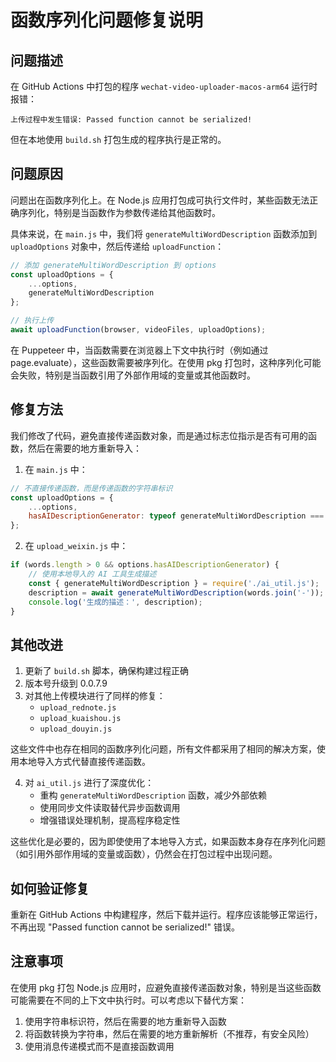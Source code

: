# 函数序列化问题修复说明

## 问题描述

在 GitHub Actions 中打包的程序 `wechat-video-uploader-macos-arm64` 运行时报错：

```
上传过程中发生错误: Passed function cannot be serialized!
```

但在本地使用 `build.sh` 打包生成的程序执行是正常的。

## 问题原因

问题出在函数序列化上。在 Node.js 应用打包成可执行文件时，某些函数无法正确序列化，特别是当函数作为参数传递给其他函数时。

具体来说，在 `main.js` 中，我们将 `generateMultiWordDescription` 函数添加到 `uploadOptions` 对象中，然后传递给 `uploadFunction`：

```javascript
// 添加 generateMultiWordDescription 到 options
const uploadOptions = {
    ...options,
    generateMultiWordDescription
};

// 执行上传
await uploadFunction(browser, videoFiles, uploadOptions);
```

在 Puppeteer 中，当函数需要在浏览器上下文中执行时（例如通过 page.evaluate），这些函数需要被序列化。在使用 pkg 打包时，这种序列化可能会失败，特别是当函数引用了外部作用域的变量或其他函数时。

## 修复方法

我们修改了代码，避免直接传递函数对象，而是通过标志位指示是否有可用的函数，然后在需要的地方重新导入：

1. 在 `main.js` 中：
```javascript
// 不直接传递函数，而是传递函数的字符串标识
const uploadOptions = {
    ...options,
    hasAIDescriptionGenerator: typeof generateMultiWordDescription === 'function'
};
```

2. 在 `upload_weixin.js` 中：
```javascript
if (words.length > 0 && options.hasAIDescriptionGenerator) {
    // 使用本地导入的 AI 工具生成描述
    const { generateMultiWordDescription } = require('./ai_util.js');
    description = await generateMultiWordDescription(words.join('-'));
    console.log('生成的描述：', description);
}
```

## 其他改进

1. 更新了 `build.sh` 脚本，确保构建过程正确
2. 版本号升级到 0.0.7.9
3. 对其他上传模块进行了同样的修复：
   - `upload_rednote.js`
   - `upload_kuaishou.js`
   - `upload_douyin.js`

这些文件中也存在相同的函数序列化问题，所有文件都采用了相同的解决方案，使用本地导入方式代替直接传递函数。

4. 对 `ai_util.js` 进行了深度优化：
   - 重构 `generateMultiWordDescription` 函数，减少外部依赖
   - 使用同步文件读取替代异步函数调用
   - 增强错误处理机制，提高程序稳定性

这些优化是必要的，因为即使使用了本地导入方式，如果函数本身存在序列化问题（如引用外部作用域的变量或函数），仍然会在打包过程中出现问题。

## 如何验证修复

重新在 GitHub Actions 中构建程序，然后下载并运行。程序应该能够正常运行，不再出现 "Passed function cannot be serialized!" 错误。

## 注意事项

在使用 pkg 打包 Node.js 应用时，应避免直接传递函数对象，特别是当这些函数可能需要在不同的上下文中执行时。可以考虑以下替代方案：

1. 使用字符串标识符，然后在需要的地方重新导入函数
2. 将函数转换为字符串，然后在需要的地方重新解析（不推荐，有安全风险）
3. 使用消息传递模式而不是直接函数调用
